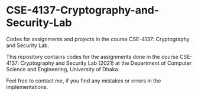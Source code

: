 # CSE-4137-Cryptography-and-Security-Lab
Codes for assignments and projects in the course CSE-4137: Cryptography and Security Lab.

This repository contains codes for the assignments done in the course CSE-4137: Cryptography and Security Lab (2021) at the Department of Computer Science and Engineering, University of Dhaka.

Feel free to contact me, if you find any mistakes or errors in the implementations.
